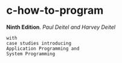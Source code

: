 # c-how-to-program
**Ninth Edition**.
_Paul Deitel and Harvey Deitel_
```
with
case studies introducing
Application Programming and
System Programming
```

